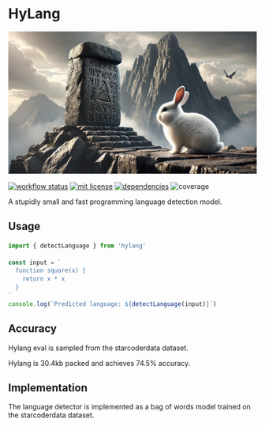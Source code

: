 # HyLang

![HyLang](hylang.jpg)

[![workflow status](https://github.com/hyparam/hylang/actions/workflows/ci.yml/badge.svg)](https://github.com/hyparam/hylang/actions)
[![mit license](https://img.shields.io/badge/License-MIT-blue.svg)](https://opensource.org/licenses/MIT)
[![dependencies](https://img.shields.io/badge/Dependencies-0-blueviolet)](https://www.npmjs.com/package/hylang?activeTab=dependencies)
![coverage](https://img.shields.io/badge/Coverage-100-darkred)

A stupidly small and fast programming language detection model.

## Usage

```js
import { detectLanguage } from 'hylang'

const input = `
  function square(x) {
    return x * x
  }
`
console.log(`Predicted language: ${detectLanguage(input)}`)
```

## Accuracy

Hylang eval is sampled from the starcoderdata dataset.

Hylang is 30.4kb packed and achieves 74.5% accuracy.

## Implementation

The language detector is implemented as a bag of words model trained on the starcoderdata dataset.
